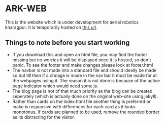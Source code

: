 # ARK-WEB
This is the website which is under development for aerial robotics kharagpur.
It is temporarily hosted on [this url](https://agnipurani.com/ARK-WEB).

## Things to note before you start working
* If you download this and open an html file, you may find the footer missing but no worries it will be displayed once it is hosted, so don't panic. To see the footer and make changes please look at footer.html
* The navbar is not made into a standard file and should ideally be made so but till then if a chnage is made in the nav bar it must be made for all the webpages using it. The reason it is not done is because of the active page indicator which would need some js.
* The blog page is not of that much priority as the blog can be created seperately (which is actually done on the original web-site using jekyll).
* Rather than cards on the index.html file another thing is preferred or make is responsive with differences for each card as it looks monotonus. If cards are planned to be used, remove the rounded border as its distracting for the visitor.
